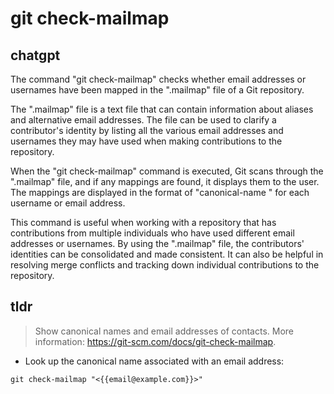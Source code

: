 # git check-mailmap 
## chatgpt 
The command "git check-mailmap" checks whether email addresses or usernames have been mapped in the ".mailmap" file of a Git repository.

The ".mailmap" file is a text file that can contain information about aliases and alternative email addresses. The file can be used to clarify a contributor's identity by listing all the various email addresses and usernames they may have used when making contributions to the repository.

When the "git check-mailmap" command is executed, Git scans through the ".mailmap" file, and if any mappings are found, it displays them to the user. The mappings are displayed in the format of "canonical-name <email>" for each username or email address.

This command is useful when working with a repository that has contributions from multiple individuals who have used different email addresses or usernames. By using the ".mailmap" file, the contributors' identities can be consolidated and made consistent. It can also be helpful in resolving merge conflicts and tracking down individual contributions to the repository. 

## tldr 
 
> Show canonical names and email addresses of contacts.
> More information: <https://git-scm.com/docs/git-check-mailmap>.

- Look up the canonical name associated with an email address:

`git check-mailmap "<{{email@example.com}}>"`
